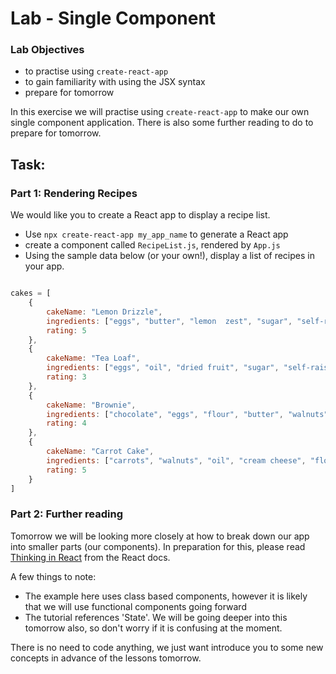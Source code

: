 # Lab - Single Component

### Lab Objectives
- to practise using `create-react-app`
- to gain familiarity with using the JSX syntax
- prepare for tomorrow

In this exercise we will practise using `create-react-app` to make our own single component application. There is also some further reading to do to prepare for tomorrow.

## Task:

### Part 1: Rendering Recipes
We would like you to create a React app to display a recipe list.

- Use `npx create-react-app my_app_name` to generate a React app
- create a component called `RecipeList.js`, rendered by `App.js`
- Using the sample data below (or your own!), display a list of recipes in your app.


```js

cakes = [
    {
        cakeName: "Lemon Drizzle",
        ingredients: ["eggs", "butter", "lemon  zest", "sugar", "self-raising flour"],
        rating: 5
    },
    {
        cakeName: "Tea Loaf",
        ingredients: ["eggs", "oil", "dried fruit", "sugar", "self-raising flour", "strong tea"],
        rating: 3
    },
    {
        cakeName: "Brownie",
        ingredients: ["chocolate", "eggs", "flour", "butter", "walnuts"],
        rating: 4
    },
    {
        cakeName: "Carrot Cake",
        ingredients: ["carrots", "walnuts", "oil", "cream cheese", "flour", "sugar"],
        rating: 5
    }
]

```

### Part 2: Further reading
Tomorrow we will be looking more closely at how to break down our app into smaller parts (our components). In preparation for this, please read [Thinking in React](https://reactjs.org/docs/thinking-in-react.html) from the React docs. 

A few things to note:

- The example here uses class based components, however it is likely that we will use functional components going forward
- The tutorial references 'State'. We will be going deeper into this tomorrow also, so don't worry if it is confusing at the moment.

There is no need to code anything, we just want introduce you to some new concepts in advance of the lessons tomorrow.
